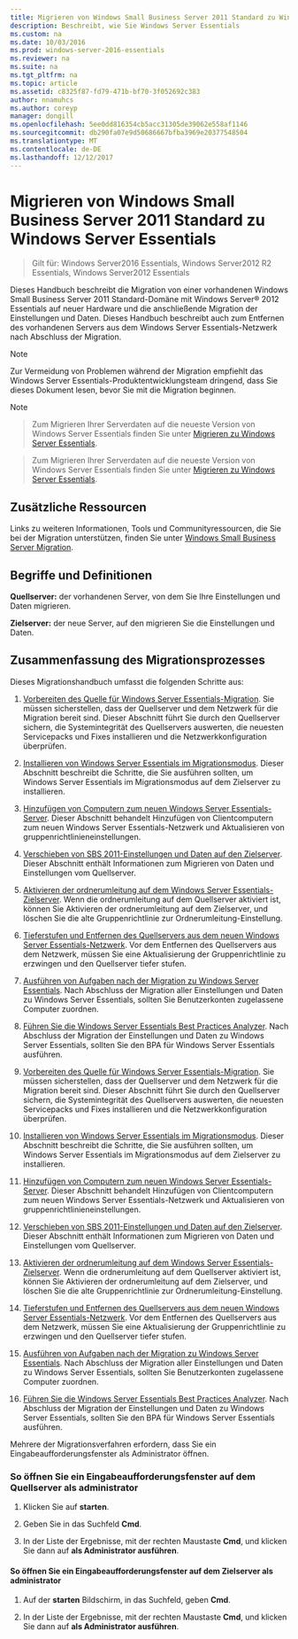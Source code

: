 ```yaml
---
title: Migrieren von Windows Small Business Server 2011 Standard zu Windows Server Essentials
description: Beschreibt, wie Sie Windows Server Essentials
ms.custom: na
ms.date: 10/03/2016
ms.prod: windows-server-2016-essentials
ms.reviewer: na
ms.suite: na
ms.tgt_pltfrm: na
ms.topic: article
ms.assetid: c8325f87-fd79-471b-bf70-3f052692c383
author: nnamuhcs
ms.author: coreyp
manager: dongill
ms.openlocfilehash: 5ee0dd816354cb5acc31305de39062e558af1146
ms.sourcegitcommit: db290fa07e9d50686667bfba3969e20377548504
ms.translationtype: MT
ms.contentlocale: de-DE
ms.lasthandoff: 12/12/2017
---
```

# <a name="migrate-windows-small-business-server-2011-standard-to-windows-server-essentials"></a>Migrieren von Windows Small Business Server 2011 Standard zu Windows Server Essentials

>Gilt für: Windows Server2016 Essentials, Windows Server2012 R2 Essentials, Windows Server2012 Essentials

Dieses Handbuch beschreibt die Migration von einer vorhandenen Windows Small Business Server 2011 Standard-Domäne mit Windows Server® 2012 Essentials auf neuer Hardware und die anschließende Migration der Einstellungen und Daten. Dieses Handbuch beschreibt auch zum Entfernen des vorhandenen Servers aus dem Windows Server Essentials-Netzwerk nach Abschluss der Migration.  
  
> [!NOTE]
>  Zur Vermeidung von Problemen während der Migration empfiehlt das Windows Server Essentials-Produktentwicklungsteam dringend, dass Sie dieses Dokument lesen, bevor Sie mit die Migration beginnen.  
  
> [!NOTE]

>  Zum Migrieren Ihrer Serverdaten auf die neueste Version von Windows Server Essentials finden Sie unter [Migrieren zu Windows Server Essentials](Migrate-from-Previous-Versions-to-Windows-Server-Essentials-or-Windows-Server-Essentials-Experience.md).  

>  Zum Migrieren Ihrer Serverdaten auf die neueste Version von Windows Server Essentials finden Sie unter [Migrieren zu Windows Server Essentials](../migrate/Migrate-from-Previous-Versions-to-Windows-Server-Essentials-or-Windows-Server-Essentials-Experience.md).  

  
## <a name="additional-resources"></a>Zusätzliche Ressourcen  
 Links zu weiteren Informationen, Tools und Communityressourcen, die Sie bei der Migration unterstützen, finden Sie unter [Windows Small Business Server Migration](https://go.microsoft.com/fwlink/?LinkId=217520).  
  
## <a name="terms-and-definitions"></a>Begriffe und Definitionen  
 **Quellserver:** der vorhandenen Server, von dem Sie Ihre Einstellungen und Daten migrieren.  
  
 **Zielserver:** der neue Server, auf den migrieren Sie die Einstellungen und Daten.  
  
## <a name="migration-process-summary"></a>Zusammenfassung des Migrationsprozesses  
 Dieses Migrationshandbuch umfasst die folgenden Schritte aus:  
  

1.  [Vorbereiten des Quelle für Windows Server Essentials-Migration](Prepare-your-Source-Server-for-Windows-Server-Essentials-migration.md).  Sie müssen sicherstellen, dass der Quellserver und dem Netzwerk für die Migration bereit sind. Dieser Abschnitt führt Sie durch den Quellserver sichern, die Systemintegrität des Quellservers auswerten, die neuesten Servicepacks und Fixes installieren und die Netzwerkkonfiguration überprüfen.  
  
2.  [Installieren von Windows Server Essentials im Migrationsmodus](Install-Windows-Server-Essentials-in-migration-mode.md).  Dieser Abschnitt beschreibt die Schritte, die Sie ausführen sollten, um Windows Server Essentials im Migrationsmodus auf dem Zielserver zu installieren.  
  
3.  [Hinzufügen von Computern zum neuen Windows Server Essentials-Server](Join-computers-to-the-new-Windows-Server-Essentials-server.md).  Dieser Abschnitt behandelt Hinzufügen von Clientcomputern zum neuen Windows Server Essentials-Netzwerk und Aktualisieren von gruppenrichtlinieneinstellungen.  
  
4.  [Verschieben von SBS 2011-Einstellungen und Daten auf den Zielserver](Move-Windows-SBS-2011-Standard-settings-and-data-to-the-Destination-Server-for-Windows-Server-Essentials-migration.md).  Dieser Abschnitt enthält Informationen zum Migrieren von Daten und Einstellungen vom Quellserver.  
  
5.  [Aktivieren der ordnerumleitung auf dem Windows Server Essentials-Zielserver](Enable-folder-redirection-on-the-Windows-Server-Essentials-Destination-Server.md).  Wenn die ordnerumleitung auf dem Quellserver aktiviert ist, können Sie Aktivieren der ordnerumleitung auf dem Zielserver, und löschen Sie die alte Gruppenrichtlinie zur Ordnerumleitung-Einstellung.  
  
6.  [Tieferstufen und Entfernen des Quellservers aus dem neuen Windows Server Essentials-Netzwerk](Demote-and-remove-the-Source-Server-from-the-new-Windows-Server-Essentials-network.md).  Vor dem Entfernen des Quellservers aus dem Netzwerk, müssen Sie eine Aktualisierung der Gruppenrichtlinie zu erzwingen und den Quellserver tiefer stufen.  
  
7.  [Ausführen von Aufgaben nach der Migration zu Windows Server Essentials](Perform-post-migration-tasks-for-Windows-Server-Essentials-migration.md).  Nach Abschluss der Migration aller Einstellungen und Daten zu Windows Server Essentials, sollten Sie Benutzerkonten zugelassene Computer zuordnen.  
  
8.  [Führen Sie die Windows Server Essentials Best Practices Analyzer](Run-the-Windows-Server-Essentials-Best-Practices-Analyzer.md).  Nach Abschluss der Migration der Einstellungen und Daten zu Windows Server Essentials, sollten Sie den BPA für Windows Server Essentials ausführen.  

1.  [Vorbereiten des Quelle für Windows Server Essentials-Migration](../migrate/Prepare-your-Source-Server-for-Windows-Server-Essentials-migration.md).  Sie müssen sicherstellen, dass der Quellserver und dem Netzwerk für die Migration bereit sind. Dieser Abschnitt führt Sie durch den Quellserver sichern, die Systemintegrität des Quellservers auswerten, die neuesten Servicepacks und Fixes installieren und die Netzwerkkonfiguration überprüfen.  
  
2.  [Installieren von Windows Server Essentials im Migrationsmodus](../migrate/Install-Windows-Server-Essentials-in-migration-mode.md).  Dieser Abschnitt beschreibt die Schritte, die Sie ausführen sollten, um Windows Server Essentials im Migrationsmodus auf dem Zielserver zu installieren.  
  
3.  [Hinzufügen von Computern zum neuen Windows Server Essentials-Server](../migrate/Join-computers-to-the-new-Windows-Server-Essentials-server.md).  Dieser Abschnitt behandelt Hinzufügen von Clientcomputern zum neuen Windows Server Essentials-Netzwerk und Aktualisieren von gruppenrichtlinieneinstellungen.  
  
4.  [Verschieben von SBS 2011-Einstellungen und Daten auf den Zielserver](../migrate/Move-Windows-SBS-2011-Standard-settings-and-data-to-the-Destination-Server-for-Windows-Server-Essentials-migration.md).  Dieser Abschnitt enthält Informationen zum Migrieren von Daten und Einstellungen vom Quellserver.  
  
5.  [Aktivieren der ordnerumleitung auf dem Windows Server Essentials-Zielserver](../migrate/Enable-folder-redirection-on-the-Windows-Server-Essentials-Destination-Server.md).  Wenn die ordnerumleitung auf dem Quellserver aktiviert ist, können Sie Aktivieren der ordnerumleitung auf dem Zielserver, und löschen Sie die alte Gruppenrichtlinie zur Ordnerumleitung-Einstellung.  
  
6.  [Tieferstufen und Entfernen des Quellservers aus dem neuen Windows Server Essentials-Netzwerk](../migrate/Demote-and-remove-the-Source-Server-from-the-new-Windows-Server-Essentials-network.md).  Vor dem Entfernen des Quellservers aus dem Netzwerk, müssen Sie eine Aktualisierung der Gruppenrichtlinie zu erzwingen und den Quellserver tiefer stufen.  
  
7.  [Ausführen von Aufgaben nach der Migration zu Windows Server Essentials](../migrate/Perform-post-migration-tasks-for-Windows-Server-Essentials-migration.md).  Nach Abschluss der Migration aller Einstellungen und Daten zu Windows Server Essentials, sollten Sie Benutzerkonten zugelassene Computer zuordnen.  
  
8.  [Führen Sie die Windows Server Essentials Best Practices Analyzer](../migrate/Run-the-Windows-Server-Essentials-Best-Practices-Analyzer.md).  Nach Abschluss der Migration der Einstellungen und Daten zu Windows Server Essentials, sollten Sie den BPA für Windows Server Essentials ausführen.  

  
 Mehrere der Migrationsverfahren erfordern, dass Sie ein Eingabeaufforderungsfenster als Administrator öffnen.  
  
###  <a name="BKMK_OpenACommandPromptAsAdmin"></a>So öffnen Sie ein Eingabeaufforderungsfenster auf dem Quellserver als administrator  
  
1.  Klicken Sie auf **starten**.  
  
2.  Geben Sie in das Suchfeld **Cmd**.  
  
3.  In der Liste der Ergebnisse, mit der rechten Maustaste **Cmd**, und klicken Sie dann auf **als Administrator ausführen**.  
  
#### <a name="to-open-a-command-prompt-window-on-the-destination-server-as-an-administrator"></a>So öffnen Sie ein Eingabeaufforderungsfenster auf dem Zielserver als administrator  
  
1.  Auf der **starten** Bildschirm, in das Suchfeld, geben **Cmd**.  
  
2.  In der Liste der Ergebnisse, mit der rechten Maustaste **Cmd**, und klicken Sie dann auf **als Administrator ausführen**.
